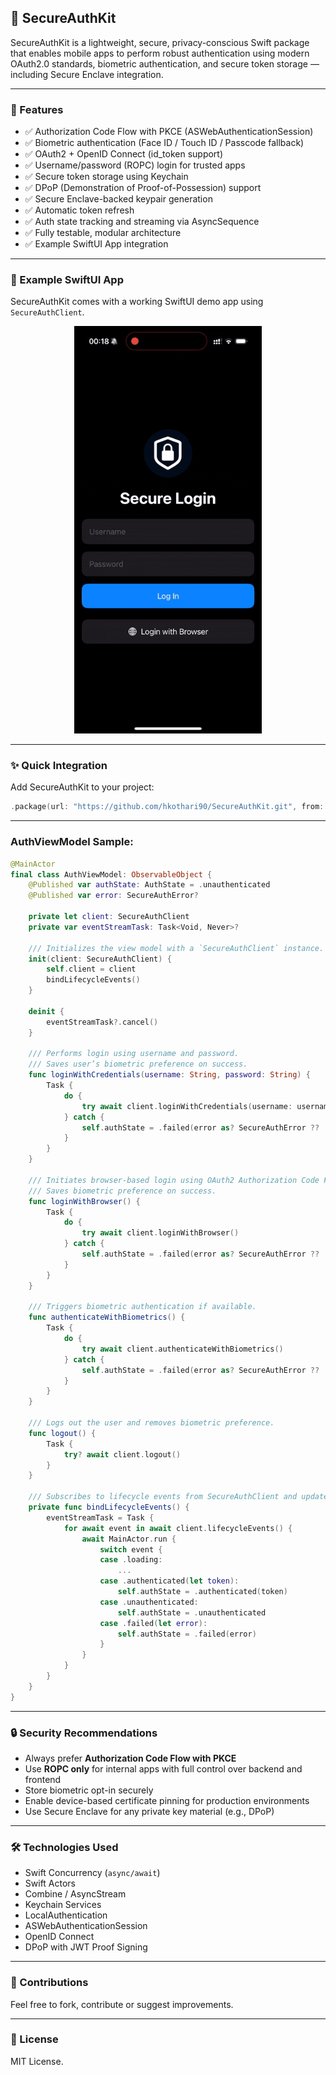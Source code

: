 
## 🔐 SecureAuthKit

SecureAuthKit is a lightweight, secure, privacy-conscious Swift package that enables mobile apps to perform robust authentication using modern OAuth2.0 standards, biometric authentication, and secure token storage — including Secure Enclave integration.

---

### 🚀 Features

- ✅ Authorization Code Flow with PKCE (ASWebAuthenticationSession)
- ✅ Biometric authentication (Face ID / Touch ID / Passcode fallback)
- ✅ OAuth2 + OpenID Connect (id_token support)
- ✅ Username/password (ROPC) login for trusted apps
- ✅ Secure token storage using Keychain
- ✅ DPoP (Demonstration of Proof-of-Possession) support
- ✅ Secure Enclave-backed keypair generation
- ✅ Automatic token refresh
- ✅ Auth state tracking and streaming via AsyncSequence
- ✅ Fully testable, modular architecture
- ✅ Example SwiftUI App integration

---

### 📱 Example SwiftUI App
SecureAuthKit comes with a working SwiftUI demo app using `SecureAuthClient`.

<p align="center">
  <img src="./Media/example-app.gif" width="300" alt="Example App Demo" />
</p>

---

### ✨ Quick Integration

Add SecureAuthKit to your project:

```swift
.package(url: "https://github.com/hkothari90/SecureAuthKit.git", from: "1.0.0")
```

---

### AuthViewModel Sample:

```swift
@MainActor
final class AuthViewModel: ObservableObject {
    @Published var authState: AuthState = .unauthenticated
    @Published var error: SecureAuthError?
    
    private let client: SecureAuthClient
    private var eventStreamTask: Task<Void, Never>?
    
    /// Initializes the view model with a `SecureAuthClient` instance.
    init(client: SecureAuthClient) {
        self.client = client
        bindLifecycleEvents()
    }
    
    deinit {
        eventStreamTask?.cancel()
    }
    
    /// Performs login using username and password.
    /// Saves user’s biometric preference on success.
    func loginWithCredentials(username: String, password: String) {
        Task {
            do {
                try await client.loginWithCredentials(username: username, password: password)
            } catch {
                self.authState = .failed(error as? SecureAuthError ?? .invalidCredentials)
            }
        }
    }
    
    /// Initiates browser-based login using OAuth2 Authorization Code Flow.
    /// Saves biometric preference on success.
    func loginWithBrowser() {
        Task {
            do {
                try await client.loginWithBrowser()
            } catch {
                self.authState = .failed(error as? SecureAuthError ?? .invalidCallback)
            }
        }
    }
    
    /// Triggers biometric authentication if available.
    func authenticateWithBiometrics() {
        Task {
            do {
                try await client.authenticateWithBiometrics()
            } catch {
                self.authState = .failed(error as? SecureAuthError ?? .biometricFailure)
            }
        }
    }
    
    /// Logs out the user and removes biometric preference.
    func logout() {
        Task {
            try? await client.logout()
        }
    }
    
    /// Subscribes to lifecycle events from SecureAuthClient and updates UI state accordingly.
    private func bindLifecycleEvents() {
        eventStreamTask = Task {
            for await event in await client.lifecycleEvents() {
                await MainActor.run {
                    switch event {
                    case .loading:
                        ...
                    case .authenticated(let token):
                        self.authState = .authenticated(token)
                    case .unauthenticated:
                        self.authState = .unauthenticated
                    case .failed(let error):
                        self.authState = .failed(error)
                    }
                }
            }
        }
    }
}
```

---

### 🔒 Security Recommendations

- Always prefer **Authorization Code Flow with PKCE**
- Use **ROPC only** for internal apps with full control over backend and frontend
- Store biometric opt-in securely
- Enable device-based certificate pinning for production environments
- Use Secure Enclave for any private key material (e.g., DPoP)

---

### 🛠 Technologies Used

- Swift Concurrency (`async/await`)
- Swift Actors
- Combine / AsyncStream
- Keychain Services
- LocalAuthentication
- ASWebAuthenticationSession
- OpenID Connect
- DPoP with JWT Proof Signing

---

### 🧩 Contributions

Feel free to fork, contribute or suggest improvements.

---

### 🪪 License

MIT License.
